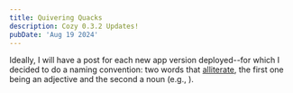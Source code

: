 ```yaml
---
title: Quivering Quacks
description: Cozy 0.3.2 Updates!
pubDate: 'Aug 19 2024'
---
```


<!--
New features since Jun 1 2023 -- 😄
-->

Ideally, I will have a post for each new app version deployed--for which I decided to do a naming convention: two words that [alliterate](https://cozy.pub/?url=https%3A%2F%2Fen.wikipedia.org%2Fwiki%2FAlliteration), the first one being an adjective and the second a noun (e.g., <CurrentVersion />).